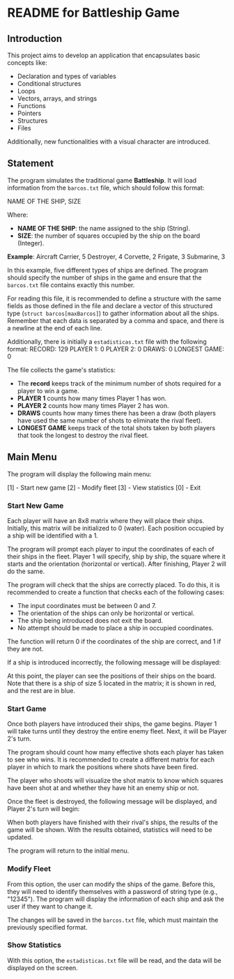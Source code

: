 # README for Battleship Game

## Introduction

This project aims to develop an application that encapsulates basic concepts like:

- Declaration and types of variables
- Conditional structures
- Loops
- Vectors, arrays, and strings
- Functions
- Pointers
- Structures
- Files

Additionally, new functionalities with a visual character are introduced.

## Statement

The program simulates the traditional game **Battleship**. It will load information from the `barcos.txt` file, which should follow this format:

NAME OF THE SHIP, SIZE

Where:
- **NAME OF THE SHIP**: the name assigned to the ship (String).
- **SIZE**: the number of squares occupied by the ship on the board (Integer).

**Example**:
Aircraft Carrier, 5
Destroyer, 4
Corvette, 2
Frigate, 3
Submarine, 3

In this example, five different types of ships are defined. The program should specify the number of ships in the game and ensure that the `barcos.txt` file contains exactly this number.

For reading this file, it is recommended to define a structure with the same fields as those defined in the file and declare a vector of this structured type (`struct barcos[maxBarcos]`) to gather information about all the ships. Remember that each data is separated by a comma and space, and there is a newline at the end of each line.

Additionally, there is initially a `estadisticas.txt` file with the following format:
RECORD: 129
PLAYER 1: 0
PLAYER 2: 0
DRAWS: 0
LONGEST GAME: 0

The file collects the game's statistics:
- The **record** keeps track of the minimum number of shots required for a player to win a game.
- **PLAYER 1** counts how many times Player 1 has won.
- **PLAYER 2** counts how many times Player 2 has won.
- **DRAWS** counts how many times there has been a draw (both players have used the same number of shots to eliminate the rival fleet).
- **LONGEST GAME** keeps track of the total shots taken by both players that took the longest to destroy the rival fleet.

## Main Menu

The program will display the following main menu:

[1] - Start new game
[2] - Modify fleet
[3] - View statistics
[0] - Exit

### Start New Game

Each player will have an 8x8 matrix where they will place their ships. Initially, this matrix will be initialized to 0 (water). Each position occupied by a ship will be identified with a 1.

The program will prompt each player to input the coordinates of each of their ships in the fleet. Player 1 will specify, ship by ship, the square where it starts and the orientation (horizontal or vertical). After finishing, Player 2 will do the same.

The program will check that the ships are correctly placed. To do this, it is recommended to create a function that checks each of the following cases:
- The input coordinates must be between 0 and 7.
- The orientation of the ships can only be horizontal or vertical.
- The ship being introduced does not exit the board.
- No attempt should be made to place a ship in occupied coordinates.

The function will return 0 if the coordinates of the ship are correct, and 1 if they are not.

If a ship is introduced incorrectly, the following message will be displayed:

At this point, the player can see the positions of their ships on the board. Note that there is a ship of size 5 located in the matrix; it is shown in red, and the rest are in blue.

### Start Game

Once both players have introduced their ships, the game begins. Player 1 will take turns until they destroy the entire enemy fleet. Next, it will be Player 2's turn.

The program should count how many effective shots each player has taken to see who wins. It is recommended to create a different matrix for each player in which to mark the positions where shots have been fired.

The player who shoots will visualize the shot matrix to know which squares have been shot at and whether they have hit an enemy ship or not. 

Once the fleet is destroyed, the following message will be displayed, and Player 2's turn will begin:

When both players have finished with their rival's ships, the results of the game will be shown. With the results obtained, statistics will need to be updated.

The program will return to the initial menu.

### Modify Fleet

From this option, the user can modify the ships of the game. Before this, they will need to identify themselves with a password of string type (e.g., "12345"). The program will display the information of each ship and ask the user if they want to change it.

The changes will be saved in the `barcos.txt` file, which must maintain the previously specified format.

### Show Statistics

With this option, the `estadisticas.txt` file will be read, and the data will be displayed on the screen.
